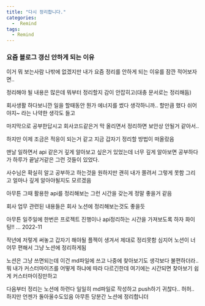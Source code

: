 ```yaml
---
title: "다시 정리합니다."
categories:
  -  Remind
tags:
  - Remind
---
```



### 요즘 블로그 갱신 안하게 되는 이유

이거 뭐 보는사람 나밖에 없겠지만 내가 요즘 정리를 안하게 되는 이유를 잠깐 적어보자면.. 

정리해야 될 내용은 많은데 뭐부터 정리할지 감이 안잡히고(대충 문서로는 정리해둠)

회사생활 하다보니깐 일을 할때동안 뭔가 에너지를 썼다 생각하니까.. 할만큼 했다 쉬어야지~ 라는 나약한 생각도 들고

마지막으로 공부한답시고 회사코드같은거 막 올리면서 정리하면 보안상 안될거 같아서..

하지만 이제 조금은 적응이 되는거 같고 지금 갑자기 정리할 방법이 떠올랐음

맨날 일하면서 api 같은거 깊게 알아보고 싶은거 있었는데 너무 깊게 알아보면 공부하다가 하루가 끝날거같은 그런 것들이 있었다.

사수님은 확실히 알고 공부하고 하는것을 원하지만 괜히 내가 쫄려서 그렇게 못함 그리고 얼마나 깊게 알아야될지도 모르겠음

아무튼 그때 활용한 api를 정리해보는 그런 시간을 갖는게 정말 좋을거 같음

회사 업무 관련된 내용들은 회사 노션에 정리해보는것도 좋을듯

아무튼 일주일에 한번은 프로젝트 진행이나 api정리하는 시간을 가져보도록 하자 화이팅!! ... 2022-11

작년에 저렇게 써놓고 갑자기 해야될 플젝이 생겨서 제대로 정리못함 심지어 노션이 너어무 편해서 그냥 노션에 정리하게됨 

노션은 그냥 쓰면되는데 이건 md파일에 쓰고 나중에 찾아보기도 생각보다 불편하더라.. 뭐 내가 커스터마이즈를 어떻게 하냐에 따라 다르긴한데 여기에는 시간되면 찾아보기 쉽게 커스터마이징만하고 

다음부터 정리는 노션에 하련다 일일히 md파일로 작성하고 push하기 귀찮다.. 허허.. 하지만 언젠가 돌아올수도있음 아무튼 당분간 노션에 정리합니더 





